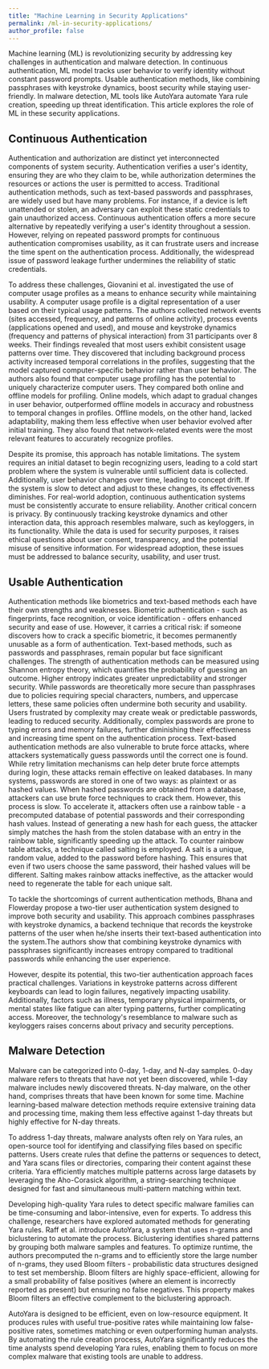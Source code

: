 ```yaml
---
title: "Machine Learning in Security Applications"
permalink: /ml-in-security-applications/
author_profile: false
---
```


Machine learning (ML) is revolutionizing security by addressing key challenges in authentication and malware detection. In continuous authentication, ML model tracks user behavior to verify identity without constant password prompts. Usable authentication methods, like combining passphrases with keystroke dynamics, boost security while staying user-friendly. In malware detection, ML tools like AutoYara automate Yara rule creation, speeding up threat identification. This article explores the role of ML in these security applications.

## Continuous Authentication

Authentication and authorization are distinct yet interconnected components of system security. Authentication verifies a user's identity, ensuring they are who they claim to be, while authorization determines the resources or actions the user is permitted to access. Traditional authentication methods, such as text-based passwords and passphrases, are widely used but have many problems. For instance, if a device is left unattended or stolen, an adversary can exploit these static credentials to gain unauthorized access. Continuous authentication offers a more secure alternative by repeatedly verifying a user's identity throughout a session. However, relying on repeated password prompts for continuous authentication compromises usability, as it can frustrate users and increase the time spent on the authentication process. Additionally, the widespread issue of password leakage further undermines the reliability of static credentials.

To address these challenges, Giovanini et al. investigated the use of computer usage profiles as a means to enhance security while maintaining usability. A computer usage profile is a digital representation of a user based on their typical usage patterns. The authors collected network events (sites accessed, frequency, and patterns of online activity), process events (applications opened and used), and mouse and keystroke dynamics (frequency and patterns of physical interaction) from 31 participants over 8 weeks. Their findings revealed that most users exhibit consistent usage patterns over time. They discovered that including background process activity increased temporal correlations in the profiles, suggesting that the model captured computer-specific behavior rather than user behavior. The authors also found that computer usage profiling has the potential to uniquely characterize computer users. They compared both online and offline models for profiling. Online models, which adapt to gradual changes in user behavior, outperformed offline models in accuracy and robustness to temporal changes in profiles. Offline models, on the other hand, lacked adaptability, making them less effective when user behavior evolved after initial training. They also found that network-related events were the most relevant features to accurately recognize profiles.

Despite its promise, this approach has notable limitations. The system requires an initial dataset to begin recognizing users, leading to a cold start problem where the system is vulnerable until sufficient data is collected. Additionally, user behavior changes over time, leading to concept drift. If the system is slow to detect and adjust to these changes, its effectiveness diminishes. For real-world adoption, continuous authentication systems must be consistently accurate to ensure reliability. Another critical concern is privacy. By continuously tracking keystroke dynamics and other interaction data, this approach resembles malware, such as keyloggers, in its functionality. While the data is used for security purposes, it raises ethical questions about user consent, transparency, and the potential misuse of sensitive information. For widespread adoption, these issues must be addressed to balance security, usability, and user trust.

## Usable Authentication

Authentication methods like biometrics and text-based methods each have their own strengths and weaknesses. Biometric authentication - such as fingerprints, face recognition, or voice identification - offers enhanced security and ease of use. However, it carries a critical risk: if someone discovers how to crack a specific biometric, it becomes permanently unusable as a form of authentication. Text-based methods, such as passwords and passphrases, remain popular but face significant challenges. The strength of authentication methods can be measured using Shannon entropy theory, which quantifies the probability of guessing an outcome. Higher entropy indicates greater unpredictability and stronger security. While passwords are theoretically more secure than passphrases due to policies requiring special characters, numbers, and uppercase letters, these same policies often undermine both security and usability. Users frustrated by complexity may create weak or predictable passwords, leading to reduced security. Additionally, complex passwords are prone to typing errors and memory failures, further diminishing their effectiveness and increasing time spent on the authentication process. Text-based authentication methods are also vulnerable to brute force attacks, where attackers systematically guess passwords until the correct one is found. While retry limitation mechanisms can help deter brute force attempts during login, these attacks remain effective on leaked databases. In many systems, passwords are stored in one of two ways: as plaintext or as hashed values. When hashed passwords are obtained from a database, attackers can use brute force techniques to crack them. However, this process is slow. To accelerate it, attackers often use a rainbow table - a precomputed database of potential passwords and their corresponding hash values. Instead of generating a new hash for each guess, the attacker simply matches the hash from the stolen database with an entry in the rainbow table, significantly speeding up the attack. To counter rainbow table attacks, a technique called salting is employed. A salt is a unique, random value, added to the password before hashing. This ensures that even if two users choose the same password, their hashed values will be different. Salting makes rainbow attacks ineffective, as the attacker would need to regenerate the table for each unique salt.

To tackle the shortcomings of current authentication methods, Bhana and Flowerday propose a two-tier user authentication system designed to improve both security and usability. This approach combines passphrases with keystroke dynamics, a backend technique that records the keystroke patterns of the user when he/she inserts their text-based authentication into the system.The authors show that combining keystroke dynamics with passphrases significantly increases entropy compared to traditional passwords while enhancing the user experience. 

However, despite its potential, this two-tier authentication approach faces practical challenges. Variations in keystroke patterns across different keyboards can lead to login failures, negatively impacting usability. Additionally, factors such as illness, temporary physical impairments, or mental states like fatigue can alter typing patterns, further complicating access. Moreover, the technology's resemblance to malware such as keyloggers raises concerns about privacy and security perceptions.


## Malware Detection

Malware can be categorized into 0-day, 1-day, and N-day samples. 0-day malware refers to threats that have not yet been discovered, while 1-day malware includes newly discovered threats. N-day malware, on the other hand, comprises threats that have been known for some time. Machine learning-based malware detection methods require extensive training data and processing time, making them less effective against 1-day threats but highly effective for N-day threats.

To address 1-day threats, malware analysts often rely on Yara rules, an open-source tool for identifying and classifying files based on specific patterns. Users create rules that define the patterns or sequences to detect, and Yara scans files or directories, comparing their content against these criteria. Yara efficiently matches multiple patterns across large datasets by leveraging the Aho-Corasick algorithm, a string-searching technique designed for fast and simultaneous multi-pattern matching within text.

Developing high-quality Yara rules to detect specific malware families can be time-consuming and labor-intensive, even for experts. To address this challenge, researchers have explored automated methods for generating Yara rules. Raff et al. introduce AutoYara, a system that uses n-grams and biclustering to automate the process. Biclustering identifies shared patterns by grouping both malware samples and features. To optimize runtime, the authors precomputed the n-grams and to efficiently store the large number of n-grams, they used Bloom filters - probabilistic data structures designed to test set membership. Bloom filters are highly space-efficient, allowing for a small probability of false positives (where an element is incorrectly reported as present) but ensuring no false negatives. This property makes Bloom filters an effective complement to the biclustering approach.

AutoYara is designed to be efficient, even on low-resource equipment. It produces rules  with useful true-positive rates while maintaining low false-positive  rates, sometimes matching or even outperforming human analysts. By automating the rule creation process, AutoYara significantly reduces the time analysts spend developing Yara rules, enabling them to focus on more complex malware that existing tools are unable to address.
